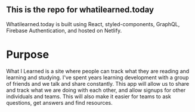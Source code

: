 ## This is the repo for whatilearned.today
Whatilearned.today is built using React, styled-components, GraphQL, Firebase Authentication, and hosted on Netlify.

# Purpose
What I Learned is a site where people can track what they are reading and learning and studying. I've spent years learning development with a group of friends and we talk and share constantly. This app will allow us to share and track what we are doing with each other, and allow signups for other individuals and teams. This will also make it easier for teams to ask questions, get answers and find resources.